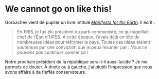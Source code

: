 # We cannot go on like this!

Gorbachev vient de puplier un livre intitulé [*Manifesto for the Earth*](http://www.amazon.fr/exec/obidos/ASIN/1905570023/qid=1147934578/sr=8-2/ref=sr_8_xs_ap_i2_xgl14/402-5334915-1934535). Il écrit :

> En 1985, je fus élu président du parti communiste, ce qui signifiait chef de l'État d'URSS. À cette époque, j'avais déjà en tête de nombreuses idées pour réformer le pays. Toutes ces idées étaient soutenues par une conviction que je peux résumer par : *Nous ne pouvons pas continuer comme ça !*

Notre prochain président de la république sera-t-il aussi lucide ? Je me permets de douter. À droite ou à gauche, j'ai plutôt l'impression que nous avons affaire à de fieffés conservateurs.